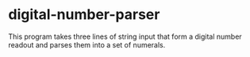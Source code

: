 # digital-number-parser
This program takes three lines of string input that form a digital number readout and parses them into a set of numerals.
